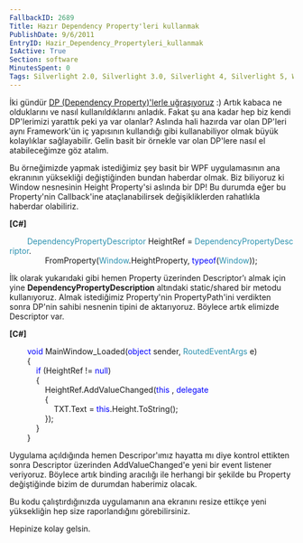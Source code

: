 ```yaml
---
FallbackID: 2689
Title: Hazır Dependency Property'leri kullanmak
PublishDate: 9/6/2011
EntryID: Hazir_Dependency_Propertyleri_kullanmak
IsActive: True
Section: software
MinutesSpent: 0
Tags: Silverlight 2.0, Silverlight 3.0, Silverlight 4, Silverlight 5, Windows Phone, Windows Phone 7, WPF
---
```

İki gündür [DP (Dependency Property)'lerle
uğraşıyoruz](http://daron.yondem.com/tr/post/WPFte_Dependency_Propertylerde_baska_neler_var)
:) Artık kabaca ne olduklarını ve nasıl kullanıldıklarını anladık. Fakat
şu ana kadar hep biz kendi DP'lerimizi yarattık peki ya var olanlar?
Aslında hali hazırda var olan DP'leri aynı Framework'ün iç yapısının
kullandığı gibi kullanabiliyor olmak büyük kolaylıklar sağlayabilir.
Gelin basit bir örnekle var olan DP'lere nasıl el atabileceğimze göz
atalım.

Bu örneğimizde yapmak istediğimiz şey basit bir WPF uygulamasının ana
ekranının yüksekliği değiştiğinden bundan haberdar olmak. Biz biliyoruz
ki Window nesnesinin Height Property'si aslında bir DP! Bu durumda eğer
bu Property'nin Callback'ine ataçlanabilirsek değişikliklerden
rahatlıkla haberdar olabiliriz.

**[C\#]**

        <span
style="color:#2b91af;">DependencyPropertyDescriptor</span> HeightRef = <span
style="color:#2b91af;">DependencyPropertyDescriptor</span>.\
                FromProperty(<span
style="color:#2b91af;">Window</span>.HeightProperty, <span
style="color:blue;">typeof</span>(<span
style="color:#2b91af;">Window</span>)); 

İlk olarak yukarıdaki gibi hemen Property üzerinden Descriptor'ı almak
için yine **DependencyPropertyDescription** altındaki static/shared bir
metodu kullanıyoruz. Almak istediğimiz Property'nin PropertyPath'ini
verdikten sonra DP'nin sahibi nesnenin tipini de aktarıyoruz. Böylece
artık elimizde Descriptor var.

**[C\#]**

        <span style="color:blue;">void</span> MainWindow\_Loaded(<span
style="color:blue;">object</span> sender, <span
style="color:#2b91af;">RoutedEventArgs</span> e)\
        {\
            <span style="color:blue;">if</span> (HeightRef != <span
style="color:blue;">null</span>)\
            {\
                HeightRef.AddValueChanged(<span
style="color:blue;">this</span> , <span
style="color:blue;">delegate</span>\
                {\
                    TXT.Text = <span
style="color:blue;">this</span>.Height.ToString();\
                });\
            } \
        }

Uygulama açıldığında hemen Descripor'ımız hayatta mı diye kontrol
ettikten sonra Descriptor üzerinden AddValueChanged'e yeni bir event
listener veriyoruz. Böylece artık binding aracılığı ile herhangi bir
şekilde bu Property değiştiğinde bizim de durumdan haberimiz olacak.

Bu kodu çalıştırdığınızda uygulamanın ana ekranını resize ettikçe yeni
yüksekliğin hep size raporlandığını görebilirsiniz.

Hepinize kolay gelsin.


